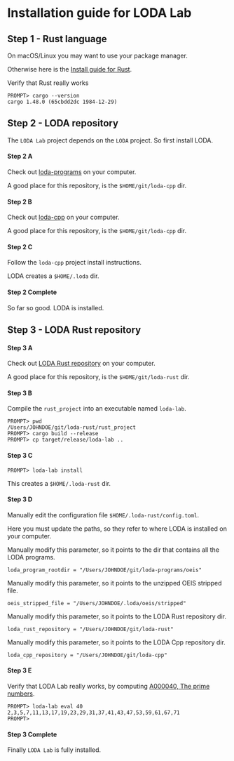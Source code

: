 # Installation guide for LODA Lab

## Step 1 - Rust language

On macOS/Linux you may want to use your package manager.

Otherwise here is the [Install guide for Rust](https://www.rust-lang.org/learn/get-started).

Verify that Rust really works

```
PROMPT> cargo --version
cargo 1.48.0 (65cbdd2dc 1984-12-29)
```


## Step 2 - LODA repository

The `LODA Lab` project depends on the `LODA` project. So first install LODA.

#### Step 2 A

Check out [loda-programs](https://github.com/loda-lang/loda-programs) on your computer.

A good place for this repository, is the `$HOME/git/loda-cpp` dir.

#### Step 2 B

Check out [loda-cpp](https://github.com/loda-lang/loda-cpp) on your computer.

A good place for this repository, is the `$HOME/git/loda-cpp` dir.

#### Step 2 C

Follow the `loda-cpp` project install instructions.

LODA creates a `$HOME/.loda` dir.

#### Step 2 Complete

So far so good. LODA is installed.



## Step 3 - LODA Rust repository

#### Step 3 A

Check out [LODA Rust repository](https://github.com/loda-lang/loda-rust) on your computer.

A good place for this repository, is the `$HOME/git/loda-rust` dir.

#### Step 3 B

Compile the `rust_project` into an executable named `loda-lab`.

```
PROMPT> pwd
/Users/JOHNDOE/git/loda-rust/rust_project
PROMPT> cargo build --release
PROMPT> cp target/release/loda-lab ..
```

#### Step 3 C

```
PROMPT> loda-lab install
```

This creates a `$HOME/.loda-rust` dir.

#### Step 3 D

Manually edit the configuration file `$HOME/.loda-rust/config.toml`.

Here you must update the paths, so they refer to where LODA is installed on your computer.

Manually modify this parameter, so it points to the dir that contains all the LODA programs.
```
loda_program_rootdir = "/Users/JOHNDOE/git/loda-programs/oeis"
```

Manually modify this parameter, so it points to the unzipped OEIS stripped file.
```
oeis_stripped_file = "/Users/JOHNDOE/.loda/oeis/stripped"
```

Manually modify this parameter, so it points to the LODA Rust repository dir.
```
loda_rust_repository = "/Users/JOHNDOE/git/loda-rust"
```

Manually modify this parameter, so it points to the LODA Cpp repository dir.
```
loda_cpp_repository = "/Users/JOHNDOE/git/loda-cpp"
```

#### Step 3 E

Verify that LODA Lab really works, by computing [A000040, The prime numbers](https://oeis.org/A000040).

```
PROMPT> loda-lab eval 40
2,3,5,7,11,13,17,19,23,29,31,37,41,43,47,53,59,61,67,71
PROMPT>
```

#### Step 3 Complete

Finally `LODA Lab` is fully installed.

